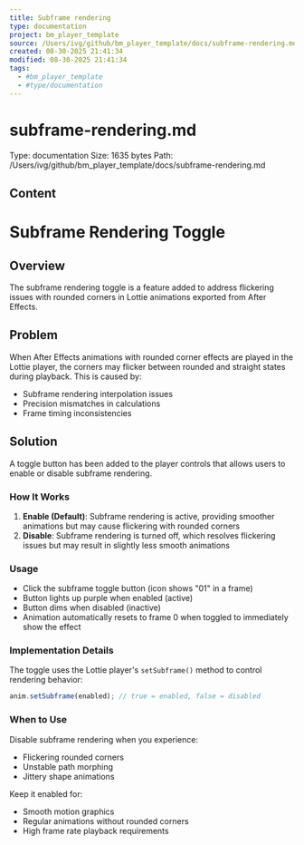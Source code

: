 ```yaml
---
title: Subframe rendering
type: documentation
project: bm_player_template
source: /Users/ivg/github/bm_player_template/docs/subframe-rendering.md
created: 08-30-2025 21:41:34
modified: 08-30-2025 21:41:34
tags:
  - #bm_player_template
  - #type/documentation
---
```


# subframe-rendering.md

Type: documentation
Size: 1635 bytes
Path: /Users/ivg/github/bm_player_template/docs/subframe-rendering.md

## Content

# Subframe Rendering Toggle

## Overview
The subframe rendering toggle is a feature added to address flickering issues with rounded corners in Lottie animations exported from After Effects.

## Problem
When After Effects animations with rounded corner effects are played in the Lottie player, the corners may flicker between rounded and straight states during playback. This is caused by:
- Subframe rendering interpolation issues
- Precision mismatches in calculations
- Frame timing inconsistencies

## Solution
A toggle button has been added to the player controls that allows users to enable or disable subframe rendering.

### How It Works
1. **Enable (Default)**: Subframe rendering is active, providing smoother animations but may cause flickering with rounded corners
2. **Disable**: Subframe rendering is turned off, which resolves flickering issues but may result in slightly less smooth animations

### Usage
- Click the subframe toggle button (icon shows "01" in a frame)
- Button lights up purple when enabled (active)
- Button dims when disabled (inactive)
- Animation automatically resets to frame 0 when toggled to immediately show the effect

### Implementation Details
The toggle uses the Lottie player's `setSubframe()` method to control rendering behavior:
```javascript
anim.setSubframe(enabled); // true = enabled, false = disabled
```

### When to Use
Disable subframe rendering when you experience:
- Flickering rounded corners
- Unstable path morphing
- Jittery shape animations

Keep it enabled for:
- Smooth motion graphics
- Regular animations without rounded corners
- High frame rate playback requirements